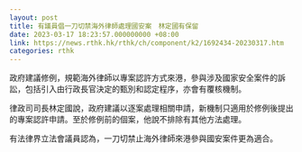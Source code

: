 ```yaml
---
layout: post
title: 有議員倡一刀切禁海外律師處理國安案　林定國有保留
date: 2023-03-17 18:23:57.000000000 +08:00
link: https://news.rthk.hk/rthk/ch/component/k2/1692434-20230317.htm
categories: rthk
---
```


政府建議修例，規範海外律師以專案認許方式來港，參與涉及國家安全案件的訴訟，包括引入由行政長官決定的甄別和認定程序，亦會有覆核機制。

律政司司長林定國說，政府建議以逐案處理相關申請，新機制只適用於修例後提出的專案認許申請。至於修例前的個案，他說不排除有其他方法處理。

有法律界立法會議員認為，一刀切禁止海外律師來港參與國安案件更為適合。
